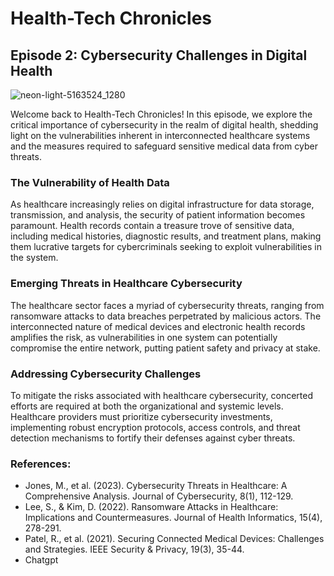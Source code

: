 # Health-Tech Chronicles

## Episode 2: Cybersecurity Challenges in Digital Health

![neon-light-5163524_1280](https://github.com/Ondess1/Ondess_GBE/assets/164676566/f63bd340-6d83-4bc2-a516-aa8a5250fd77)

Welcome back to Health-Tech Chronicles! In this episode, we explore the critical importance of cybersecurity in the realm of digital health, shedding light on the vulnerabilities inherent in interconnected healthcare systems and the measures required to safeguard sensitive medical data from cyber threats.

### The Vulnerability of Health Data

As healthcare increasingly relies on digital infrastructure for data storage, transmission, and analysis, the security of patient information becomes paramount. Health records contain a treasure trove of sensitive data, including medical histories, diagnostic results, and treatment plans, making them lucrative targets for cybercriminals seeking to exploit vulnerabilities in the system.

### Emerging Threats in Healthcare Cybersecurity

The healthcare sector faces a myriad of cybersecurity threats, ranging from ransomware attacks to data breaches perpetrated by malicious actors. The interconnected nature of medical devices and electronic health records amplifies the risk, as vulnerabilities in one system can potentially compromise the entire network, putting patient safety and privacy at stake.

### Addressing Cybersecurity Challenges

To mitigate the risks associated with healthcare cybersecurity, concerted efforts are required at both the organizational and systemic levels. Healthcare providers must prioritize cybersecurity investments, implementing robust encryption protocols, access controls, and threat detection mechanisms to fortify their defenses against cyber threats.

### References:
- Jones, M., et al. (2023). Cybersecurity Threats in Healthcare: A Comprehensive Analysis. Journal of Cybersecurity, 8(1), 112-129.
- Lee, S., & Kim, D. (2022). Ransomware Attacks in Healthcare: Implications and Countermeasures. Journal of Health Informatics, 15(4), 278-291.
- Patel, R., et al. (2021). Securing Connected Medical Devices: Challenges and Strategies. IEEE Security & Privacy, 19(3), 35-44.
- Chatgpt
